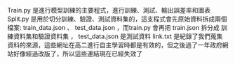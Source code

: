 Train.py 是進行模型訓練的主要程式，進行訓練、測試、輸出誤差率和圖表
Split.py 是用於切分訓練、驗證、測試資料集的，這支程式會先原始資料拆成兩個檔案: train_data.json 、 test_data.json ，而train.py 會再把 train.json 拆分成 訓練資料集和驗證資料集 ， test_data.json 是測試資料
link.txt 是紀錄了我們蒐集資料的來源，這些網址在高二進行自主學習時都是有效的，但之後過了一年政府網站好像經過改版了，所以這些連結現在已經失效了
